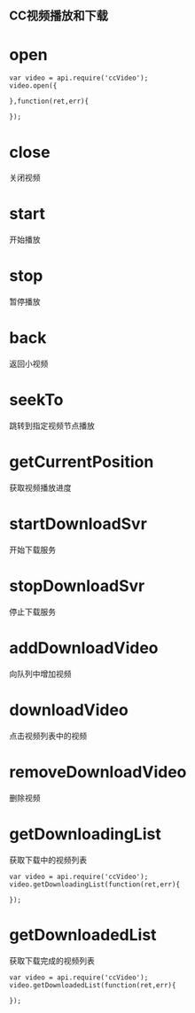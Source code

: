 CC视频播放和下载
--
# open
```
var video = api.require('ccVideo');
video.open({

},function(ret,err){

});
```

# close
关闭视频

# start
开始播放

# stop
暂停播放

# back
返回小视频

# seekTo
跳转到指定视频节点播放

# getCurrentPosition
获取视频播放进度

# startDownloadSvr
开始下载服务

# stopDownloadSvr
停止下载服务

# addDownloadVideo
向队列中增加视频

# downloadVideo
点击视频列表中的视频

# removeDownloadVideo
删除视频

# getDownloadingList
获取下载中的视频列表

```
var video = api.require('ccVideo');
video.getDownloadingList(function(ret,err){

});
```

# getDownloadedList
获取下载完成的视频列表

```
var video = api.require('ccVideo');
video.getDownloadedList(function(ret,err){

});
```